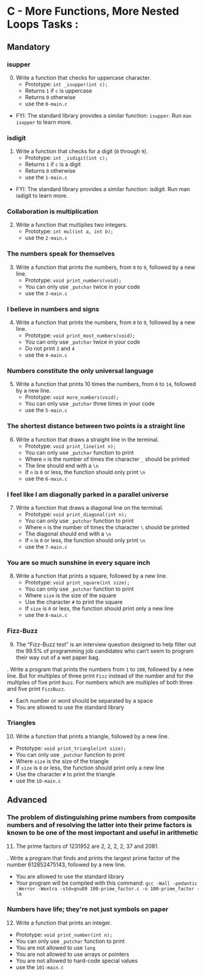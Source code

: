# C - More Functions, More Nested Loops Tasks :


## Mandatory


### isupper

0. Write a function that checks for uppercase character.
   - Prototype: `int _isupper(int c);`
   - Returns `1` if `c` is uppercase
   - Returns `0` otherwise
   - use the `0-main.c`

* FYI: The standard library provides a similar function: `isupper`. Run `man isupper` to learn more.

### isdigit

1. Write a function that checks for a digit (`0` through `9`).
   - Prototype: `int _isdigit(int c);`
   - Returns `1` if `c` is a digit
   - Returns `0` otherwise
   - use the `1-main.c `

* FYI: The standard library provides a similar function: isdigit. Run man isdigit to learn more.

### Collaboration is multiplication

2. Write a function that multiplies two integers.
   - Prototype: `int mul(int a, int b);`
   - use the `2-main.c`

### The numbers speak for themselves

3. Write a function that prints the numbers, from `0` to `9`, followed by a new line.
   - Prototype: `void print_numbers(void);`
   - You can only use `_putchar` twice in your code
   - use the `3-main.c`

### I believe in numbers and signs

4. Write a function that prints the numbers, from `0` to `9`, followed by a new line.
   - Prototype: `void print_most_numbers(void);`
   - You can only use `_putchar` twice in your code
   - Do not print `2` and `4`
   - use the `4-main.c`

### Numbers constitute the only universal language

5. Write a function that prints 10 times the numbers, from `0` to `14`, followed by a new line.
   - Prototype: `void more_numbers(void);`
   - You can only use `_putchar` three times in your code
   - use the `5-main.c`

### The shortest distance between two points is a straight line

6. Write a function that draws a straight line in the terminal.
   - Prototype: `void print_line(int n);`
   - You can only use `_putchar` function to print
   - Where `n` is the number of times the character `_` should be printed
   - The line should end with a `\n`
   - If `n` is `0` or less, the function should only print `\n`
   - use the `6-main.c`

### I feel like I am diagonally parked in a parallel universe

7. Write a function that draws a diagonal line on the terminal.
   - Prototype: `void print_diagonal(int n);`
   - You can only use `_putchar` function to print
   - Where `n` is the number of times the character `\` should be printed
   - The diagonal should end with a `\n`
   - If `n` is `0` or less, the function should only print `\n`
   - use the `7-main.c`

### You are so much sunshine in every square inch

8. Write a function that prints a square, followed by a new line.
   - Prototype: `void print_square(int size);`
   - You can only use `_putchar` function to print
   - Where `size` is the size of the square
   - Use the character `#` to print the square
   - If `size` is `0` or less, the function should print only a new line
   - use the `8-main.c`

### Fizz-Buzz

9. The “Fizz-Buzz test” is an interview question designed to help filter out the 99.5% of programming job candidates who can’t seem to program their way out of a wet paper bag.

. Write a program that prints the numbers from `1` to `100`, followed by a new line. But for multiples of three print `Fizz` instead of the number and for the multiples of five print `Buzz`. For numbers which are multiples of both three and five print `FizzBuzz`.
   - Each number or word should be separated by a space
   - You are allowed to use the standard library

### Triangles

10. Write a function that prints a triangle, followed by a new line.
   - Prototype: `void print_triangle(int size);`
   - You can only use `_putchar` function to print
   - Where `size` is the size of the triangle    
   - If `size` is `0` or less, the function should print only a new line
   - Use the character `#` to print the triangle
   - use the `10-main.c`



## Advanced



### The problem of distinguishing prime numbers from composite numbers and of resolving the latter into their prime factors is known to be one of the most important and useful in arithmetic

11. The prime factors of 1231952 are 2, 2, 2, 2, 37 and 2081.

. Write a program that finds and prints the largest prime factor of the number 612852475143, followed by a new line.
   - You are allowed to use the standard library
   - Your program will be compiled with this command: `gcc -Wall -pedantic -Werror -Wextra -std=gnu89 100-prime_factor.c -o 100-prime_factor -lm`

### Numbers have life; they're not just symbols on paper

12. Write a function that prints an integer.
   - Prototype: `void print_number(int n);`
   - You can only use `_putchar` function to print
   - You are not allowed to use `long` 
   - You are not allowed to use arrays or pointers
   - You are not allowed to hard-code special values
   - use the `101-main.c`